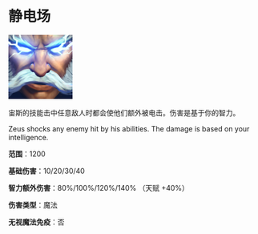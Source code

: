 # 静电场





![](game/resource/flash3/images/spellicons/mjz_zuus_static_field.png)

宙斯的技能击中任意敌人时都会使他们额外被电击。伤害是基于你的智力。

Zeus shocks any enemy hit by his abilities. The damage is based on your intelligence.

**范围**：1200

**基础伤害**：10/20/30/40

**智力额外伤害**：80%/100%/120%/140% （天赋 +40%）

**伤害类型**：魔法

**无视魔法免疫**：否





